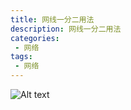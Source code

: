 ```yaml
---
title: 网线一分二用法
description: 网线一分二用法
categories:
 - 网络
tags:
 - 网络
---  
```

![Alt text](http://p92ijvt1x.bkt.clouddn.com/%E7%BD%91%E7%BA%BF%E5%88%86%E4%B8%A4%E6%A0%B9%E7%94%A8.jpg "网线一分二用法")  

